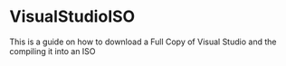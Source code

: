# VisualStudioISO
This is a guide on how to download a Full Copy of Visual Studio and the compiling it into an ISO
